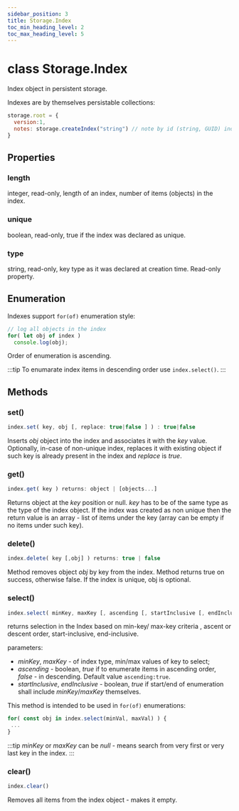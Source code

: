 ```yaml
---
sidebar_position: 3
title: Storage.Index
toc_min_heading_level: 2
toc_max_heading_level: 5
---
```


# class Storage.Index

Index object in persistent storage.

Indexes are by themselves persistable collections:

```js
storage.root = {
  version:1,
  notes: storage.createIndex("string") // note by id (string, GUID) index
}
```

## Properties

### length

integer, read-only, length of an index, number of items (objects) in the index. 

### unique

boolean, read-only, true if the index was declared as unique. 

### type

string, read-only, key type as it was declared at creation time. Read-only property.

## Enumeration

Indexes support `for(of)` enumeration style:

```js
// log all objects in the index 
for( let obj of index ) 
  console.log(obj);
```

Order of enumeration is ascending. 

:::tip
To enumarate index items in descending order use `index.select()`.
:::

## Methods

### set()

```js
index.set( key, obj [, replace: true|false ] ) : true|false
```

Inserts *obj* object into the index and associates it with the *key* value. Optionally, in-case of non-unique index, replaces it with existing object if such key is already present in the index and _replace_ is _true_.

### get()

```js
index.get( key ) returns: object | [objects...]
```

Returns object at the *key* position or null. *key* has to be of the same type as the type of the index object. If the index was created as non unique then the return value is an array - list of items under the key (array can be empty if no items under such key).

### delete()

```js
index.delete( key [,obj] ) returns: true | false
```

Method removes object *obj* by key from the index. Method returns true on success, otherwise false. If the index is unique, obj is optional.

### select()

```js
index.select( minKey, maxKey [, ascending [, startInclusive [, endInclusive]]] ) returns: Iterator.
```

returns selection in the Index based on min-key/ max-key criteria , ascent or descent order, start-inclusive, end-inclusive. 

parameters:

- _minKey_, _maxKey_ - of index type, min/max values of key to select;
- _ascending_ - boolean, _true_ if to enumerate items in ascending order, _false_ - in descending. Default value `ascending:true`.
- _startInclusive_, _endInclusive_ - boolean, _true_ if start/end of enumeration shall include _minKey_/_maxKey_ themselves.

This method is intended to be used in `for(of)` enumerations:

 ```js
for( const obj in index.select(minVal, maxVal) ) { 
  ... 
}
 ```

:::tip
_minKey_ or _maxKey_ can be *null* - means search from very first or very last key in the index.
:::

### clear()

```js
index.clear()
``` 

Removes all items from the index object - makes it empty.